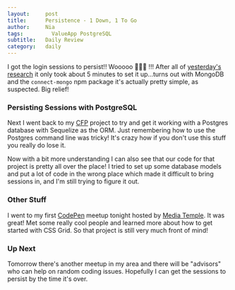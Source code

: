 ```yaml
---
layout:     post
title:      Persistence - 1 Down, 1 To Go
author:     Nia
tags: 		  ValueApp PostgreSQL
subtitle:  	Daily Review
category:   daily
---
```


I got the login sessions to persist!! Wooooo 🎉🎉🎉 !!! After all of [yesterday's research](https://niamurrell.github.io/daily/2017/09/13/persistent-login/) it only took about 5 minutes to set it up...turns out with MongoDB and the `connect-mongo` npm package it's actually pretty simple, as suspected. Big relief!

### Persisting Sessions with PostgreSQL

Next I went back to my [CFP](https://niamurrell.github.io/search/#CodingForProduct) project to try and get it working with a Postgres database with Sequelize as the ORM. Just remembering how to use the Postgres command line was tricky! It's crazy how if you don't use this stuff you really do lose it. 

Now with a bit more understanding I can also see that our code for that project is pretty all over the place! I tried to set up some database models and put a lot of code in the wrong place which made it difficult to bring sessions in, and I'm still trying to figure it out.

### Other Stuff

I went to my first [CodePen](https://blog.codepen.io/meetups/) meetup tonight hosted by [Media Temple](https://mediatemple.net/). It was great! Met some really cool people and learned more about how to get started with CSS Grid. So that project is still very much front of mind!

### Up Next

Tomorrow there's another meetup in my area and there will be "advisors" who can help on random coding issues. Hopefully I can get the sessions to persist by the time it's over.